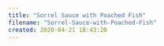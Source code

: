 ```yaml
---
title: "Sorrel Sauce with Poached Fish"
filename: "Sorrel-Sauce-with-Poached-Fish"
created: 2020-04-21 18:43:20
---
```


